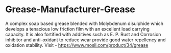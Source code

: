 # Grease-Manufacturer-Grease
A complex soap based grease blended with Molybdenum disulphide which develops a tenacious low friction film with an excellent load carrying capacity. It is also fortified with additives such as E. P. Rust and Corrosion inhibitor and anti-oxidant to reduce wear provide good water repellency and oxidation stability.  Visit - https://www.mosil.com/product/34/grease
